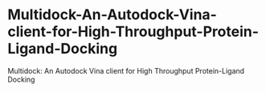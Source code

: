 # Multidock-An-Autodock-Vina-client-for-High-Throughput-Protein-Ligand-Docking
Multidock: An Autodock Vina client for High Throughput Protein-Ligand Docking
